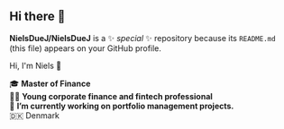 ## Hi there 👋


**NielsDueJ/NielsDueJ** is a ✨ _special_ ✨ repository because its `README.md` (this file) appears on your GitHub profile.

Hi, I'm Niels 👋

🎓 **Master of Finance**  
👨‍💻 **Young corporate finance and fintech professional**  
🌱 **I’m currently working on portfolio management projects.**  
🇩🇰 Denmark

